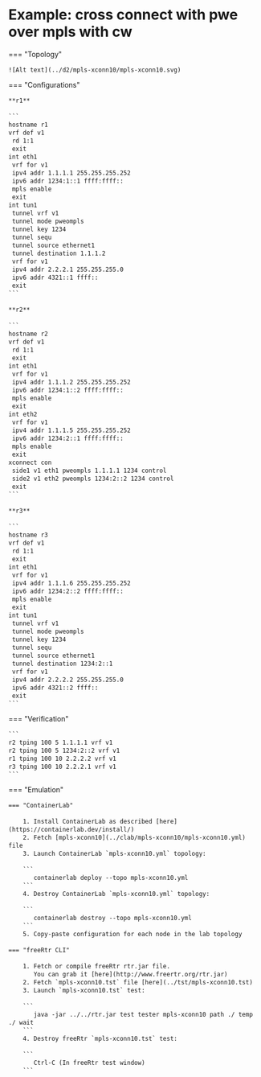 # Example: cross connect with pwe over mpls with cw

=== "Topology"

    ![Alt text](../d2/mpls-xconn10/mpls-xconn10.svg)

=== "Configurations"

    **r1**

    ```
    hostname r1
    vrf def v1
     rd 1:1
     exit
    int eth1
     vrf for v1
     ipv4 addr 1.1.1.1 255.255.255.252
     ipv6 addr 1234:1::1 ffff:ffff::
     mpls enable
     exit
    int tun1
     tunnel vrf v1
     tunnel mode pweompls
     tunnel key 1234
     tunnel sequ
     tunnel source ethernet1
     tunnel destination 1.1.1.2
     vrf for v1
     ipv4 addr 2.2.2.1 255.255.255.0
     ipv6 addr 4321::1 ffff::
     exit
    ```

    **r2**

    ```
    hostname r2
    vrf def v1
     rd 1:1
     exit
    int eth1
     vrf for v1
     ipv4 addr 1.1.1.2 255.255.255.252
     ipv6 addr 1234:1::2 ffff:ffff::
     mpls enable
     exit
    int eth2
     vrf for v1
     ipv4 addr 1.1.1.5 255.255.255.252
     ipv6 addr 1234:2::1 ffff:ffff::
     mpls enable
     exit
    xconnect con
     side1 v1 eth1 pweompls 1.1.1.1 1234 control
     side2 v1 eth2 pweompls 1234:2::2 1234 control
     exit
    ```

    **r3**

    ```
    hostname r3
    vrf def v1
     rd 1:1
     exit
    int eth1
     vrf for v1
     ipv4 addr 1.1.1.6 255.255.255.252
     ipv6 addr 1234:2::2 ffff:ffff::
     mpls enable
     exit
    int tun1
     tunnel vrf v1
     tunnel mode pweompls
     tunnel key 1234
     tunnel sequ
     tunnel source ethernet1
     tunnel destination 1234:2::1
     vrf for v1
     ipv4 addr 2.2.2.2 255.255.255.0
     ipv6 addr 4321::2 ffff::
     exit
    ```

=== "Verification"

    ```
    r2 tping 100 5 1.1.1.1 vrf v1
    r2 tping 100 5 1234:2::2 vrf v1
    r1 tping 100 10 2.2.2.2 vrf v1
    r3 tping 100 10 2.2.2.1 vrf v1
    ```

=== "Emulation"

    === "ContainerLab"

        1. Install ContainerLab as described [here](https://containerlab.dev/install/)  
        2. Fetch [mpls-xconn10](../clab/mpls-xconn10/mpls-xconn10.yml) file  
        3. Launch ContainerLab `mpls-xconn10.yml` topology:  

        ```
           containerlab deploy --topo mpls-xconn10.yml  
        ```
        4. Destroy ContainerLab `mpls-xconn10.yml` topology:  

        ```
           containerlab destroy --topo mpls-xconn10.yml  
        ```
        5. Copy-paste configuration for each node in the lab topology

    === "freeRtr CLI"

        1. Fetch or compile freeRtr rtr.jar file.  
           You can grab it [here](http://www.freertr.org/rtr.jar)  
        2. Fetch `mpls-xconn10.tst` file [here](../tst/mpls-xconn10.tst)  
        3. Launch `mpls-xconn10.tst` test:  

        ```
           java -jar ../../rtr.jar test tester mpls-xconn10 path ./ temp ./ wait
        ```
        4. Destroy freeRtr `mpls-xconn10.tst` test:  

        ```
           Ctrl-C (In freeRtr test window)
        ```

